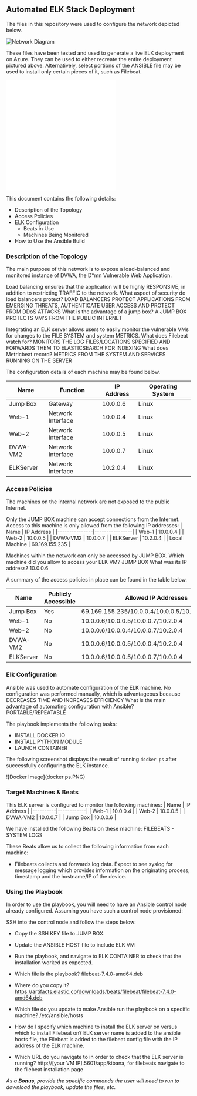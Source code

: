 ## Automated ELK Stack Deployment

The files in this repository were used to configure the network depicted below.

![Network Diagram](diagram.PNG)

These files have been tested and used to generate a live ELK deployment on Azure. They can be used to either recreate the entire deployment pictured above. Alternatively, select portions of the ANSIBLE file may be used to install only certain pieces of it, such as Filebeat.

![install_ELK](install_ELK.txt)
![filebeat-playbook](filebeat-playbook.txt)
   

This document contains the following details:
- Description of the Topology
- Access Policies
- ELK Configuration
  - Beats in Use
  - Machines Being Monitored
- How to Use the Ansible Build


### Description of the Topology

The main purpose of this network is to expose a load-balanced and monitored instance of DVWA, the D*mn Vulnerable Web Application.

Load balancing ensures that the application will be highly RESPONSIVE, in addition to restricting TRAFFIC to the network.
What aspect of security do load balancers protect? LOAD BALANCERS PROTECT APPLICATIONS FROM EMERGING THREATS, AUTHENTICATE USER ACCESS AND PROTECT FROM DDoS ATTACKS
What is the advantage of a jump box? A JUMP BOX PROTECTS VM'S FROM THE PUBLIC INTERNET

Integrating an ELK server allows users to easily monitor the vulnerable VMs for changes to the FILE SYSTEM and system METRICS.
What does Filebeat watch for? MONITORS THE LOG FILES/LOCATIONS SPECIFIED AND FORWARDS THEM TO ELASTICSEARCH FOR INDEXING
What does Metricbeat record? METRICS FROM THE SYSTEM AND SERVICES RUNNING ON THE SERVER

The configuration details of each machine may be found below.

| Name      | Function          | IP Address | Operating System |
|-----------|-------------------|------------|------------------|
| Jump Box  | Gateway           | 10.0.0.6   | Linux            |
| Web-1     | Network Interface | 10.0.0.4   | Linux            |
| Web-2     | Network Interface | 10.0.0.5   | Linux            |
| DVWA-VM2  | Network Interface | 10.0.0.7   | Linux            |
| ELKServer | Network Interface | 10.2.0.4   | Linux            |

### Access Policies

The machines on the internal network are not exposed to the public Internet. 

Only the JUMP BOX machine can accept connections from the Internet. Access to this machine is only allowed from the following IP addresses:
| Name          | IP Address     |
|---------------|----------------|
| Web-1         | 10.0.0.4       |
| Web-2         | 10.0.0.5       |
| DVWA-VM2      | 10.0.0.7       |
| ELKServer     | 10.2.0.4       |
| Local Machine | 69.169.155.235 |

Machines within the network can only be accessed by JUMP BOX.
Which machine did you allow to access your ELK VM? JUMP BOX 
What was its IP address? 10.0.0.6

A summary of the access policies in place can be found in the table below.

| Name      | Publicly Accessible | Allowed IP Addresses                               |
|-----------|---------------------|----------------------------------------------------|
| Jump Box  | Yes                 | 69.169.155.235/10.0.0.4/10.0.0.5/10.0.0.7/10.2.0.4 |
| Web-1     | No                  | 10.0.0.6/10.0.0.5/10.0.0.7/10.2.0.4                |
| Web-2     | No                  | 10.0.0.6/10.0.0.4/10.0.0.7/10.2.0.4                |
| DVWA-VM2  | No                  | 10.0.0.6/10.0.0.5/10.0.0.4/10.2.0.4                |
| ELKServer | No                  | 10.0.0.6/10.0.0.5/10.0.0.7/10.0.0.4                |

### Elk Configuration

Ansible was used to automate configuration of the ELK machine. No configuration was performed manually, which is advantageous because DECREASES TIME AND INCREASES EFFICIENCY
What is the main advantage of automating configuration with Ansible? PORTABLE/REPEATABLE

The playbook implements the following tasks:
- INSTALL DOCKER.IO
- INSTALL PYTHON MODULE
- LAUNCH CONTAINER

The following screenshot displays the result of running `docker ps` after successfully configuring the ELK instance.

![Docker Image](docker ps.PNG)

### Target Machines & Beats
This ELK server is configured to monitor the following machines:
| Name     | IP Address |
|----------|------------|
| Web-1    | 10.0.0.4   |
| Web-2    | 10.0.0.5   |
| DVWA-VM2 | 10.0.0.7   |
| Jump Box | 10.0.0.6   |

We have installed the following Beats on these machine: FILEBEATS - SYSTEM LOGS

These Beats allow us to collect the following information from each machine:
- Filebeats collects and forwards log data. Expect to see syslog for message logging which provides information on the originating process, timestamp and the hostname/IP of the device.

### Using the Playbook
In order to use the playbook, you will need to have an Ansible control node already configured. Assuming you have such a control node provisioned: 

SSH into the control node and follow the steps below:
- Copy the SSH KEY file to JUMP BOX.
- Update the ANSIBLE HOST file to include ELK VM
- Run the playbook, and navigate to ELK CONTAINER to check that the installation worked as expected.

- Which file is the playbook? filebeat-7.4.0-amd64.deb
- Where do you copy it? https://artifacts.elastic.co/downloads/beats/filebeat/filebeat-7.4.0-amd64.deb
- Which file do you update to make Ansible run the playbook on a specific machine? /etc/ansible/hosts
- How do I specify which machine to install the ELK server on versus which to install Filebeat on? ELK server name is added to the ansible hosts file, the Filebeat is added to the filebeat config file with the IP address of the ELK machine.
- Which URL do you navigate to in order to check that the ELK server is running?  http://[your VM IP]:5601/app/kibana, for filebeats navigate to the filebeat installation page

_As a **Bonus**, provide the specific commands the user will need to run to download the playbook, update the files, etc._
